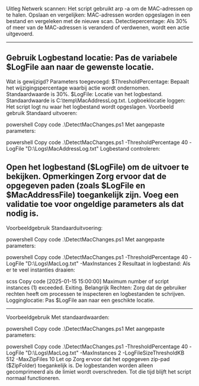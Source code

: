 Uitleg
Netwerk scannen: Het script gebruikt arp -a om de MAC-adressen op te halen.
Opslaan en vergelijken: MAC-adressen worden opgeslagen in een bestand en vergeleken met de nieuwe scan.
Detectiepercentage: Als 30% of meer van de MAC-adressen is veranderd of verdwenen, wordt een actie uitgevoerd.

------------
Gebruik
Logbestand locatie:
Pas de variabele $LogFile aan naar de gewenste locatie.
----------------
Wat is gewijzigd?
Parameters toegevoegd:
$ThresholdPercentage: Bepaalt het wijzigingspercentage waarbij actie wordt ondernomen. Standaardwaarde is 30%.
$LogFile: Locatie van het logbestand. Standaardwaarde is C:\temp\MacAddressLog.txt.
Logboeklocatie loggen:
Het script logt nu waar het logbestand wordt opgeslagen.
Voorbeeld gebruik
Standaard uitvoeren:

powershell
Copy code
.\DetectMacChanges.ps1
Met aangepaste parameters:

powershell
Copy code
.\DetectMacChanges.ps1 -ThresholdPercentage 40 -LogFile "D:\Logs\MacAddressLog.txt"
Logbestand controleren:

Open het logbestand ($LogFile) om de uitvoer te bekijken.
Opmerkingen
Zorg ervoor dat de opgegeven paden (zoals $LogFile en $MacAddressFile) toegankelijk zijn.
Voeg een validatie toe voor ongeldige parameters als dat nodig is.
--------------
Voorbeeldgebruik
Standaarduitvoering:

powershell
Copy code
.\DetectMacChanges.ps1
Met aangepaste parameters:

powershell
Copy code
.\DetectMacChanges.ps1 -ThresholdPercentage 40 -LogFile "D:\Logs\MacLog.txt" -MaxInstances 2
Resultaat in logbestand: Als er te veel instanties draaien:

scss
Copy code
[2025-01-15 15:00:00] Maximum number of script instances (1) exceeded. Exiting.
Belangrijk
Rechten: Zorg dat de gebruiker rechten heeft om processen te inspecteren en logbestanden te schrijven.
Logginglocatie: Pas $LogFile aan naar een geschikte locatie.

------------------

Voorbeeldgebruik
Met standaardwaarden:

powershell
Copy code
.\DetectMacChanges.ps1
Met aangepaste parameters:

powershell
Copy code
.\DetectMacChanges.ps1 -ThresholdPercentage 40 -LogFile "D:\Logs\MacLog.txt" -MaxInstances 2 -LogFileSizeThresholdKB 512 -MaxZipFiles 10
Let op
Zorg ervoor dat het opgegeven zip-pad ($ZipFolder) toegankelijk is.
De logbestanden worden alleen gecomprimeerd als de limiet wordt overschreden. Tot die tijd blijft het script normaal functioneren.


